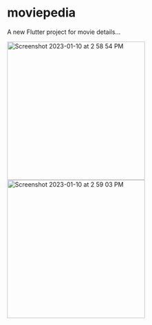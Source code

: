 # moviepedia

A new Flutter project for movie details...

<img width="320" alt="Screenshot 2023-01-10 at 2 58 54 PM" src="https://user-images.githubusercontent.com/75575639/211514126-a02c43a2-dfca-4b0a-a145-5b3ceb949e9d.png">


<img width="320" alt="Screenshot 2023-01-10 at 2 59 03 PM" src="https://user-images.githubusercontent.com/75575639/211514296-eca20b1e-d559-4e03-8837-dabb278b18ed.png">




